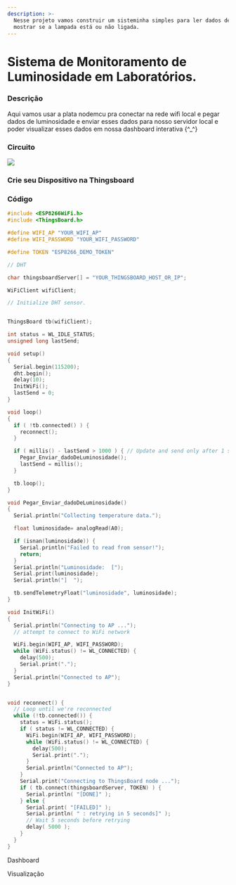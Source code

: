 ```yaml
---
description: >-
  Nesse projeto vamos construir um sisteminha simples para ler dados de sensor e
  mostrar se a lampada está ou não ligada.
---
```


# Sistema de Monitoramento de Luminosidade em Laboratórios.

### Descrição

Aqui vamos usar a plata nodemcu pra conectar na rede wifi local e pegar dados de luminosidade e enviar esses dados para nosso servidor local e poder visualizar esses dados em nossa dashboard interativa {^\_^}

### Circuito

![](http://osoyoo.com/wp-content/uploads/2016/12/ppppppp.png)

### Crie seu Dispositivo na Thingsboard





### Código



```c
#include <ESP8266WiFi.h>
#include <ThingsBoard.h>

#define WIFI_AP "YOUR_WIFI_AP"
#define WIFI_PASSWORD "YOUR_WIFI_PASSWORD"

#define TOKEN "ESP8266_DEMO_TOKEN"

// DHT

char thingsboardServer[] = "YOUR_THINGSBOARD_HOST_OR_IP";

WiFiClient wifiClient;

// Initialize DHT sensor.


ThingsBoard tb(wifiClient);

int status = WL_IDLE_STATUS;
unsigned long lastSend;

void setup()
{
  Serial.begin(115200);
  dht.begin();
  delay(10);
  InitWiFi();
  lastSend = 0;
}

void loop()
{
  if ( !tb.connected() ) {
    reconnect();
  }

  if ( millis() - lastSend > 1000 ) { // Update and send only after 1 seconds
    Pegar_Enviar_dadoDeLuminosidade();
    lastSend = millis();
  }

  tb.loop();
}

void Pegar_Enviar_dadoDeLuminosidade()
{
  Serial.println("Collecting temperature data.");

  float luminosidade= analogRead(A0);

  if (isnan(luminosidade)) {
    Serial.println("Failed to read from sensor!");
    return;
  }
  Serial.println("Luminosidade:  [");
  Serial.print(luminosidade);
  Serial.println("]  ");

  tb.sendTelemetryFloat("luminosidade", luminosidade);
}

void InitWiFi()
{
  Serial.println("Connecting to AP ...");
  // attempt to connect to WiFi network

  WiFi.begin(WIFI_AP, WIFI_PASSWORD);
  while (WiFi.status() != WL_CONNECTED) {
    delay(500);
    Serial.print(".");
  }
  Serial.println("Connected to AP");
}


void reconnect() {
  // Loop until we're reconnected
  while (!tb.connected()) {
    status = WiFi.status();
    if ( status != WL_CONNECTED) {
      WiFi.begin(WIFI_AP, WIFI_PASSWORD);
      while (WiFi.status() != WL_CONNECTED) {
        delay(500);
        Serial.print(".");
      }
      Serial.println("Connected to AP");
    }
    Serial.print("Connecting to ThingsBoard node ...");
    if ( tb.connect(thingsboardServer, TOKEN) ) {
      Serial.println( "[DONE]" );
    } else {
      Serial.print( "[FAILED]" );
      Serial.println( " : retrying in 5 seconds]" );
      // Wait 5 seconds before retrying
      delay( 5000 );
    }
  }
}
```



Dashboard 

Visualização

